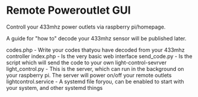 # Remote Poweroutlet GUI
Controll your 433mhz power outlets via raspberry pi/homepage.

A guide for "how to" decode your 433mhz sensor will be published later.

codes.php - Write your codes thatyou have decoded from your 433mhz controller
index.php - Is the very basic web interface
send_code.py - Is the script which will send the code to your own light-control-sevrver
light_control.py - This is the server, which can run in the background on your raspberry pi. The server will power on/off your remote outlets
lightcontrol.service - A systemd file foryou, can be enabled to start with your system, and other systemd things

